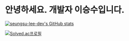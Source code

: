 # 안녕하세요. 개발자 이승수입니다.
[![seungsu-lee-dev's GitHub stats](https://github-readme-stats.vercel.app/api?username=seungsu-lee-dev)](https://github.com/anuraghazra/github-readme-stats)
<!--[![Top Langs](https://github-readme-stats.vercel.app/api/top-langs/?username=seungsu-lee-dev&layout=compact)](https://github.com/anuraghazra/github-readme-stats)-->
[![Solved.ac프로필](http://mazassumnida.wtf/api/v2/generate_badge?boj=sloth19a)](https://solved.ac/sloth19a)

<!--
**seungsu-lee-dev/seungsu-lee-dev** is a ✨ _special_ ✨ repository because its `README.md` (this file) appears on your GitHub profile.

Here are some ideas to get you started:

- 🔭 I’m currently working on ...
- 🌱 I’m currently learning ...
- 👯 I’m looking to collaborate on ...
- 🤔 I’m looking for help with ...
- 💬 Ask me about ...
- 📫 How to reach me: ...
- 😄 Pronouns: ...
- ⚡ Fun fact: ...
-->
